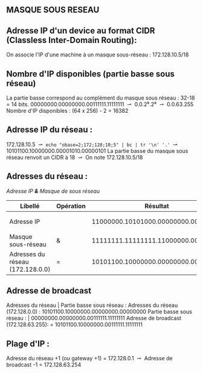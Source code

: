 ## MASQUE SOUS RESEAU

## Adresse IP d'un device au format CIDR (Classless Inter-Domain Routing):
On associe l'IP d'une machine à un masque sous-réseau : 172.128.10.5/18

## Nombre d'IP disponibles (partie basse sous réseau)
La partie basse correspond au complément du masque sous réseau : 32-18 = 14 bits.
00000000.00000000.00111111.11111111 &nbsp;&#8640;&nbsp; 0.0.2⁶.2⁸ &nbsp;&#8640;&nbsp; 0.0.63.255
Nombre d'IP disponibles : (64 x 256) - 2 = 16382

## Adresse IP du réseau :
172.128.10.5 &nbsp;&#8640;&nbsp; `echo "obase=2;172;128;10;5" | bc | tr '\n' '.'` &nbsp;&#8640;&nbsp; 10101100.10000000.00001010.00000101
La partie basse du masque sous réseau renvoit un CIDR à 18 &nbsp;&#8640;&nbsp; On note 172.128.10.5/18

## Adresses du réseau :

*Adresse IP **&** Masque de sous réseau*

| Libellé | Opération | Résultat | Commande |
|-|-|-|-|
| Adresse IP | | 11000000.10101000.00000000.00000101 | `echo "obase=2;172;128;10;5" \| bc \| tr '\n' '.'` |
| Masque sous-réseau | & |  11111111.11111111.11000000.00000000 ||
| Adresses du réseau (172.128.0.0) | = | 10101100.10000000.00000000.00000000 ||
                                                                          
## Adresse de broadcast 
Adresses du réseau | Partie basse sous réseau :
Adresses du réseau (172.128.0.0) :        10101100.10000000.00000000.00000000
Partie basse sous réseau :              | 00000000.00000000.00111111.11111111
Adresse de broadcast (172.128.63.255):  = 10101100.10000000.00111111.11111111

## Plage d'IP :
Adresse du réseau +1 (ou gateway +1) = 172.128.0.1 &nbsp;&#8640;&nbsp; Adresse de broadcast -1 = 172.128.63.254
